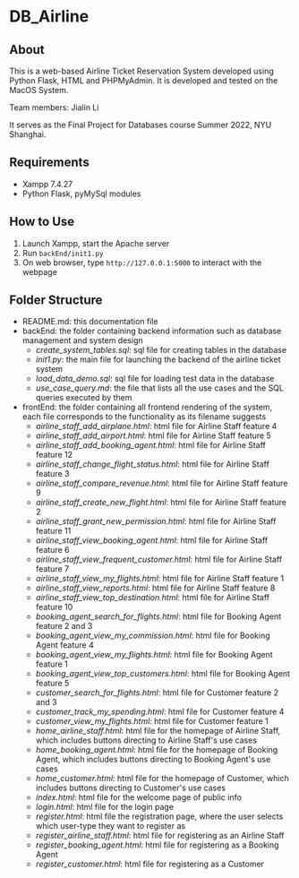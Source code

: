 # DB_Airline

## About

This is a web-based Airline Ticket Reservation System developed using Python Flask, HTML and PHPMyAdmin. It is developed and tested on the MacOS System.

Team members: Jialin Li

It serves as the Final Project for Databases course Summer 2022, NYU Shanghai.

## Requirements

- Xampp 7.4.27
- Python Flask, pyMySql modules

## How to Use

1. Launch Xampp, start the Apache server
2. Run `backEnd/init1.py`
3. On web browser, type `http://127.0.0.1:5000` to interact with the webpage

## Folder Structure

- README.md: this documentation file
- backEnd: the folder containing backend information such as database management and system design
  - *create_system_tables.sql*: sql file for creating tables in the database
  - *init1.py*: the main file for launching the backend of the airline ticket system
  - *load_data_demo.sql*: sql file for loading test data in the database
  - *use_case_query.md*: the file that lists all the use cases and the SQL queries executed by them
- frontEnd: the folder containing all frontend rendering of the system, each file corresponds to the functionality as its filename suggests
  - *airline_staff_add_airplane.html*: html file for Airline Staff feature 4
  - *airline_staff_add_airport.html*: html file for Airline Staff feature 5
  - *airline_staff_add_booking_agent.html*: html file for Airline Staff feature 12
  - *airline_staff_change_flight_status.html*: html file for Airline Staff feature 3
  - *airline_staff_compare_revenue.html*: html file for Airline Staff feature 9
  - *airline_staff_create_new_flight.html*: html file for Airline Staff feature 2
  - *airline_staff_grant_new_permission.html*: html file for Airline Staff feature 11
  - *airline_staff_view_booking_agent.html*: html file for Airline Staff feature 6
  - *airline_staff_view_frequent_customer.html*: html file for Airline Staff feature 7
  - *airline_staff_view_my_flights.html*: html file for Airline Staff feature 1
  - *airline_staff_view_reports.html*: html file for Airline Staff feature 8
  - *airline_staff_view_top_destination.html*: html file for Airline Staff feature 10
  - *booking_agent_search_for_flights.html*: html file for Booking Agent feature 2 and 3
  - *booking_agent_view_my_commission.html*: html file for Booking Agent feature 4
  - *booking_agent_view_my_flights.html*: html file for Booking Agent feature 1
  - *booking_agent_view_top_customers.html*: html file for Booking Agent feature 5
  - *customer_search_for_flights.html*: html file for Customer feature 2 and 3
  - *customer_track_my_spending.html*: html file for Customer feature 4
  - *customer_view_my_flights.html*: html file for Customer feature 1
  - *home_airline_staff.html*: html file for the homepage of Airline Staff, which includes buttons directing to Airline Staff's use cases
  - *home_booking_agent.html*: html file for the homepage of Booking Agent, which includes buttons directing to Booking Agent's use cases
  - *home_customer.html*: html file for the homepage of Customer, which includes buttons directing to Customer's use cases
  - *index.html*: html file for the welcome page of public info
  - *login.html*: html file for the login page
  - *register.html*: html file the registration page, where the user selects which user-type they want to register as
  - *register_airline_staff.html*: html file for registering as an Airline Staff
  - *register_booking_agent.html*: html file for registering as a Booking Agent
  - *register_customer.html*: html file for registering as a Customer


